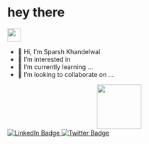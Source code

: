 <h1>
  hey there
  
</h1><img src="https://media.giphy.com/media/hvRJCLFzcasrR4ia7z/giphy.gif" width="30px"/>

- 👋 Hi, I’m Sparsh Khandelwal
- 👀 I’m interested in 
- 🌱 I’m currently learning ...
- 💞️ I’m looking to collaborate on ...

<div id="header" align="Center">
  <img src="https://media.giphy.com/media/M9gbBd9nbDrOTu1Mqx/giphy.gif" width="100"/>
</div>
<div id="badges">
  <a href="https://www.linkedin.com/in/sparsh-khandelwal0101/">
    <img src="https://img.shields.io/badge/LinkedIn-blue?style=for-the-badge&logo=linkedin&logoColor=white" alt="LinkedIn Badge"/>
  <a href="your-twitter-URL">
    <img src="https://img.shields.io/badge/Twitter-blue?style=for-the-badge&logo=twitter&logoColor=white" alt="Twitter Badge"/>
  </a>
</div>
<img src="https://komarev.com/ghpvc/?username=spk0101&style=flat-square&color=blue" alt=""/>
